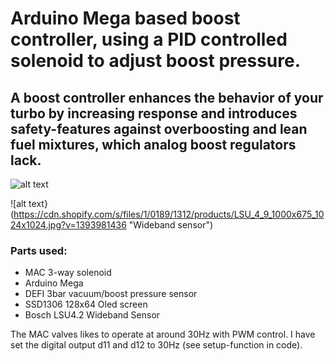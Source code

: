 # Arduino Mega based boost controller, using a PID controlled solenoid to adjust boost pressure.

## A boost controller enhances the behavior of your turbo by increasing response and introduces safety-features against overboosting and lean fuel mixtures, which analog boost regulators lack. 

![alt text](https://cdn.shopify.com/s/files/1/1225/7944/products/3-Port_PWM_Diagram_grande.jpg?v=1462660855 "3-way solenoid")

![alt text}(https://cdn.shopify.com/s/files/1/0189/1312/products/LSU_4_9_1000x675_1024x1024.jpg?v=1393981436 "Wideband sensor")


### Parts used:
 - MAC 3-way solenoid
 - Arduino Mega
 - DEFI 3bar vacuum/boost pressure sensor
 - SSD1306 128x64 Oled screen
 - Bosch LSU4.2 Wideband Sensor


The MAC valves likes to operate at around 30Hz with PWM control. I have set the digital output d11 and d12 to 30Hz (see setup-function in code).

